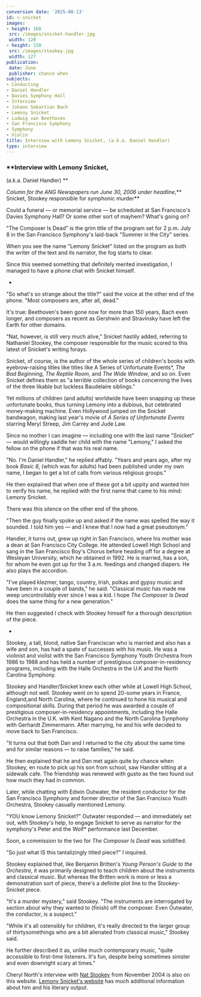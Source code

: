 ```yaml
---
conversion date: '2025-08-13'
id: c-snicket
images:
- height: 160
 src: /images/snicket-handler.jpg
 width: 120
- height: 150
 src: /images/stookey.jpg
 width: 127
publication:
 date: June
 publisher: chance when
subjects:
- Conducting
- Daniel Handler
- Davies Symphony Hall
- Interview
- Johann Sebastian Bach
- Lemony Snicket
- Ludwig van Beethoven
- San Francisco Symphony
- Symphony
- Violin
title: Interview with Lemony Snicket, (a.k.a. Daniel Handler)
type: interview
---
```


### **Interview with Lemony Snicket,
(a.k.a. Daniel Handler)
**

*Column for the ANG Newspapers run June 30, 2006 under headline*,** Snicket, Stookey responsible for symphonic murder**

Could a funeral — or memorial service — be scheduled at San Francisco's Davies Symphony Hall? Or some other sort of mayhem? What's going on?

 "The Composer Is Dead" is the grim title of the program set for 2 p.m. July 8 in the San Francisco Symphony's laid-back "Summer in the City" series.

 When you see the name "Lemony Snicket" listed on the program as both the writer of the text and its narrator, the fog starts to clear.

 Since this seemed something that definitely merited investigation, I managed to have a phone chat with Snicket himself.

*

 "So what's so strange about the title?" said the voice at the other end of the phone. "Most composers are, after all, dead."

 It's true: Beethoven's been gone now for more than 150 years, Bach even longer, and composers as recent as Gershwin and Stravinsky have left the Earth for other domains.

 "Nat, however, is still very much alive," Snicket hastily added, referring to Nathaniel Stookey, the composer responsible for the music scored to this latest of Snicket's writing forays.

 Snicket, of course, is the author of the whole series of children's books with eyebrow-raising titles like titles like A Series of Unfortunate Events*, *The Bad Beginning*, *The Reptile Room*, and *The Wide Window*, and so on. Even Snicket defines them as "a terrible collection of books concerning the lives of the three likable but luckless Baudelaire siblings."

 Yet millions of children (and adults) worldwide have been snapping up these unfortunate books, thus turning Lemony into a dubious, but celebrated money-making machine. Even Hollywood jumped on the Snicket bandwagon, making last year's movie of *A Series of Unfortunate Events* starring Meryl Streep, Jim Carrey and Jude Law.

 Since no mother I can imagine — including one with the last name "Snicket" — would willingly saddle her child with the name "Lemony," I asked the fellow on the phone if that was his real name.

 "No. I'm Daniel Handler," he replied affably. "Years and years ago, after my book *Basic 8*, (which was for adults) had been published under my own name, I began to get a lot of calls from various religious groups."

 He then explained that when one of these got a bit uppity and wanted him to verify his name, he replied with the first name that came to his mind: Lemony Snicket.

 There was this silence on the other end of the phone.

 "Then the guy finally spoke up and asked if the name was spelled the way it sounded. I told him yes — and I knew that I now had a great pseudonym."

 Handler, it turns out, grew up right in San Francisco, where his mother was a dean at San Francisco City College. He attended Lowell High School and sang in the San Francisco Boy's Chorus before heading off for a degree at Wesleyan University, which he obtained in 1992. He is married, has a son, for whom he even got up for the 3 a.m. feedings and changed diapers. He also plays the accordion.

 "I've played klezmer, tango, country, Irish, polkas and gypsy music and have been in a couple of bands," he said. "Classical music has made me weep uncontrollably ever since I was a kid. I hope *The Composer Is Dead* does the same thing for a new generation."

 He then suggested I check with Stookey himself for a thorough description of the piece.

*

 Stookey, a tall, blond, native San Franciscan who is married and also has a wife and son, has had a spate of successes with his music. He was a violinist and violist with the San Francisco Symphony Youth Orchestra from 1986 to 1988 and has held a number of prestigious composer-in-residency programs, including with the Halle Orchestra in the U.K and the North Carolina Symphony.

 Stookey and Handler/Snicket knew each other while at Lowell High School, although not well. Stookey went on to spend 20-some years in France, England,and North Carolina, where he continued to hone his musical and compositional skills. During that period he was awarded a couple of prestigious composer-in-residency appointments, including the Halle Orchestra in the U.K. with Kent Nagano and the North Carolina Symphony with Gerhardt Zimmermann. After marrying, he and his wife decided to move back to San Francisco.

 "It turns out that both Dan and I returned to the city about the same time and for similar reasons — to raise families," he said.

 He then explained that he and Dan met again quite by chance when Stookey, en route to pick up his son from school, saw Handler sitting at a sidewalk cafe. The friendship was renewed with gusto as the two found out how much they had in common.

 Later, while chatting with Edwin Outwater, the resident conductor for the San Francisco Symphony and former director of the San Francisco Youth Orchestra, Stookey casually mentioned Lemony.

 "YOU know Lemony Snicket?" Outwater responded — and immediately set out, with Stookey's help, to engage Snicket to serve as narrator for the symphony's Peter and the Wolf* performance last December.

 Soon, a commission to the two for *The Composer Is Dead* was solidified.

 "So just what IS this tantalizingly titled piece?" I inquired.

 Stookey explained that, like Benjamin Britten's *Young Person's Guide to the Orchestra*, it was primarily designed to teach children about the instruments and classical music. But whereas the Britten work is more or less a demonstration sort of piece, there's a definite plot line to the Stookey-Snicket piece.

 "It's a murder mystery," said Stookey. "The instruments are interrogated by section about why they wanted to (finish) off the composer. Even Outwater, the conductor, is a suspect."

 "While it's all ostensibly for children, it's really directed to the larger group of thirtysomethings who are a bit alienated from classical music," Stookey said.

 He further described it as, unlike much contemporary music, "quite accessible to first-time listeners. It's fun, despite being sometimes sinister and even downright scary at times."

Cheryl North's interview with [Nat Stookey](/articles/c-stookey) from November 2004 is also on this website. [Lemony Snicket's website](http://www.lemonysnicket.com/author.cfm) has much additional information about him and his literary output.

